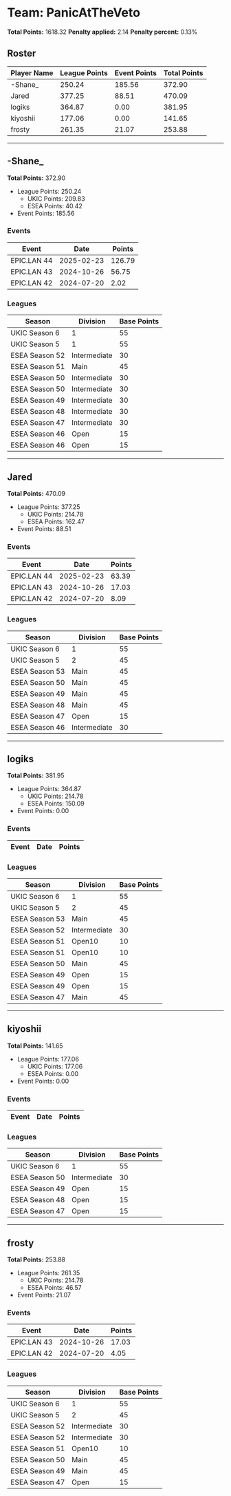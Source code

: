 # Team: PanicAtTheVeto

**Total Points:** 1618.32
**Penalty applied:** 2.14
**Penalty percent:** 0.13%

## Roster
| Player Name | League Points | Event Points | Total Points |
|-------------|--------------|--------------|-------------|
| -Shane_ | 250.24 | 185.56 | 372.90 |
| Jared | 377.25 | 88.51 | 470.09 |
| logiks | 364.87 | 0.00 | 381.95 |
| kiyoshii | 177.06 | 0.00 | 141.65 |
| frosty | 261.35 | 21.07 | 253.88 |

---

## -Shane_

**Total Points:** 372.90

- League Points: 250.24
  - UKIC Points: 209.83
  - ESEA Points: 40.42
- Event Points: 185.56

### Events
| Event | Date | Points |
|-------|------|--------|
| EPIC.LAN 44 | 2025-02-23 | 126.79 |
| EPIC.LAN 43 | 2024-10-26 | 56.75 |
| EPIC.LAN 42 | 2024-07-20 | 2.02 |
### Leagues
| Season | Division | Base Points |
|--------|----------|-------------|
| UKIC Season 6 | 1 | 55 |
| UKIC Season 5 | 1 | 55 |
| ESEA Season 52 | Intermediate | 30 |
| ESEA Season 51 | Main | 45 |
| ESEA Season 50 | Intermediate | 30 |
| ESEA Season 50 | Intermediate | 30 |
| ESEA Season 49 | Intermediate | 30 |
| ESEA Season 48 | Intermediate | 30 |
| ESEA Season 47 | Intermediate | 30 |
| ESEA Season 46 | Open | 15 |
| ESEA Season 46 | Open | 15 |
---

## Jared

**Total Points:** 470.09

- League Points: 377.25
  - UKIC Points: 214.78
  - ESEA Points: 162.47
- Event Points: 88.51

### Events
| Event | Date | Points |
|-------|------|--------|
| EPIC.LAN 44 | 2025-02-23 | 63.39 |
| EPIC.LAN 43 | 2024-10-26 | 17.03 |
| EPIC.LAN 42 | 2024-07-20 | 8.09 |
### Leagues
| Season | Division | Base Points |
|--------|----------|-------------|
| UKIC Season 6 | 1 | 55 |
| UKIC Season 5 | 2 | 45 |
| ESEA Season 53 | Main | 45 |
| ESEA Season 50 | Main | 45 |
| ESEA Season 49 | Main | 45 |
| ESEA Season 48 | Main | 45 |
| ESEA Season 47 | Open | 15 |
| ESEA Season 46 | Intermediate | 30 |
---

## logiks

**Total Points:** 381.95

- League Points: 364.87
  - UKIC Points: 214.78
  - ESEA Points: 150.09
- Event Points: 0.00

### Events
| Event | Date | Points |
|-------|------|--------|
### Leagues
| Season | Division | Base Points |
|--------|----------|-------------|
| UKIC Season 6 | 1 | 55 |
| UKIC Season 5 | 2 | 45 |
| ESEA Season 53 | Main | 45 |
| ESEA Season 52 | Intermediate | 30 |
| ESEA Season 51 | Open10 | 10 |
| ESEA Season 51 | Open10 | 10 |
| ESEA Season 50 | Main | 45 |
| ESEA Season 49 | Open | 15 |
| ESEA Season 49 | Open | 15 |
| ESEA Season 47 | Main | 45 |
---

## kiyoshii

**Total Points:** 141.65

- League Points: 177.06
  - UKIC Points: 177.06
  - ESEA Points: 0.00
- Event Points: 0.00

### Events
| Event | Date | Points |
|-------|------|--------|
### Leagues
| Season | Division | Base Points |
|--------|----------|-------------|
| UKIC Season 6 | 1 | 55 |
| ESEA Season 50 | Intermediate | 30 |
| ESEA Season 49 | Open | 15 |
| ESEA Season 48 | Open | 15 |
| ESEA Season 47 | Open | 15 |
---

## frosty

**Total Points:** 253.88

- League Points: 261.35
  - UKIC Points: 214.78
  - ESEA Points: 46.57
- Event Points: 21.07

### Events
| Event | Date | Points |
|-------|------|--------|
| EPIC.LAN 43 | 2024-10-26 | 17.03 |
| EPIC.LAN 42 | 2024-07-20 | 4.05 |
### Leagues
| Season | Division | Base Points |
|--------|----------|-------------|
| UKIC Season 6 | 1 | 55 |
| UKIC Season 5 | 2 | 45 |
| ESEA Season 52 | Intermediate | 30 |
| ESEA Season 52 | Intermediate | 30 |
| ESEA Season 51 | Open10 | 10 |
| ESEA Season 50 | Main | 45 |
| ESEA Season 49 | Main | 45 |
| ESEA Season 47 | Open | 15 |